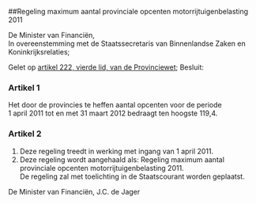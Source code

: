 <meta http-equiv='Content-Type' content='text/html; charset=utf-8' />

##Regeling maximum aantal provinciale opcenten motorrijtuigenbelasting 2011

De Minister van Financiën,  
In overeenstemming met de Staatssecretaris van Binnenlandse Zaken en Koninkrijksrelaties;

Gelet op [artikel 222, vierde lid, van de Provinciewet](../../../../../../../../../wet/provinciewet/BWBR0005645/README.md);
Besluit:    

### Artikel  1  

Het door de provincies te heffen aantal opcenten voor de periode 1 april 2011 tot en met 31 maart 2012 bedraagt ten hoogste 119,4. 

### Artikel  2  

1.  Deze regeling treedt in werking met ingang van 1 april 2011.   
2.  Deze regeling wordt aangehaald als: Regeling maximum aantal provinciale opcenten motorrijtuigenbelasting 2011.  
De regeling zal met toelichting in de Staatscourant worden geplaatst.  

De 
Minister van Financiën, 
J.C. de Jager     
